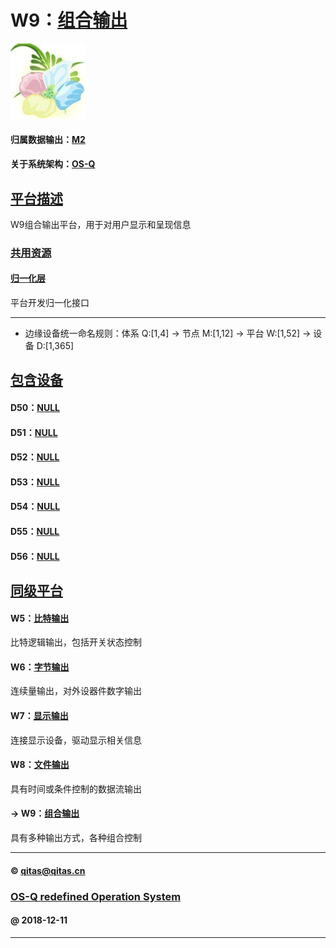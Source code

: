 ﻿# W9：[组合输出](https://github.com/OS-Q/W9)

[![sites](OS-Q/OS-Q.png)](http://www.OS-Q.com)

#### 归属数据输出：[M2](https://github.com/OS-Q/M2)

#### 关于系统架构：[OS-Q](https://github.com/OS-Q/OS-Q)

## [平台描述](https://github.com/OS-Q/W9/wiki) 

W9组合输出平台，用于对用户显示和呈现信息

### [共用资源](https://github.com/OS-Q/W9/wiki) 

#### [归一化层](OS-Q/)

平台开发归一化接口

---

- 边缘设备统一命名规则：体系 Q:[1,4] -> 节点 M:[1,12] -> 平台 W:[1,52] -> 设备 D:[1,365]

## [包含设备](https://github.com/OS-Q/W9/wiki) 

#### D50：[NULL](https://github.com/OS-Q/D50)



#### D51：[NULL](https://github.com/OS-Q/D51)



#### D52：[NULL](https://github.com/OS-Q/D52)



#### D53：[NULL](https://github.com/OS-Q/D53)



#### D54：[NULL](https://github.com/OS-Q/D54)



#### D55：[NULL](https://github.com/OS-Q/D55)



#### D56：[NULL](https://github.com/OS-Q/D56)



## [同级平台](https://github.com/OS-Q/M2/wiki)

#### W5：[比特输出](https://github.com/OS-Q/W5)

比特逻辑输出，包括开关状态控制

#### W6：[字节输出](https://github.com/OS-Q/W6)

连续量输出，对外设器件数字输出

#### W7：[显示输出](https://github.com/OS-Q/W7)

连接显示设备，驱动显示相关信息

#### W8：[文件输出](https://github.com/OS-Q/W8)

具有时间或条件控制的数据流输出

#### -> W9：[组合输出](https://github.com/OS-Q/W9)

具有多种输出方式，各种组合控制


---

####  © qitas@qitas.cn
###  [OS-Q redefined Operation System](http://www.OS-Q.com)
####  @ 2018-12-11

---